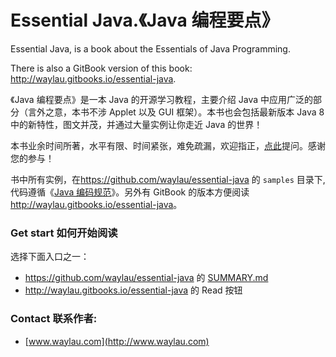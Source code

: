 # Essential Java.《Java 编程要点》
Essential Java, is a book about the Essentials of Java Programming.

There is also a GitBook version of this book: <http://waylau.gitbooks.io/essential-java>.


《Java 编程要点》是一本 Java 的开源学习教程，主要介绍 Java 中应用广泛的部分（言外之意，本书不涉 Applet 以及 GUI 框架）。本书也会包括最新版本 Java 8 中的新特性，图文并茂，并通过大量实例让你走近 Java 的世界！

本书业余时间所著，水平有限、时间紧张，难免疏漏，欢迎指正，[点此](https://github.com/waylau/essential-java/issues)提问。感谢您的参与！

书中所有实例，在<https://github.com/waylau/essential-java> 的 `samples` 目录下,代码遵循《[Java 编码规范](<https://github.com/waylau/java-code-conventions>)》。另外有 GitBook 的版本方便阅读 <http://waylau.gitbooks.io/essential-java>。

### Get start 如何开始阅读

选择下面入口之一：

* <https://github.com/waylau/essential-java> 的 [SUMMARY.md](SUMMARY.md)
* <http://waylau.gitbooks.io/essential-java> 的 Read 按钮

### Contact 联系作者:

* [www.waylau.com](http://www.waylau.com)
